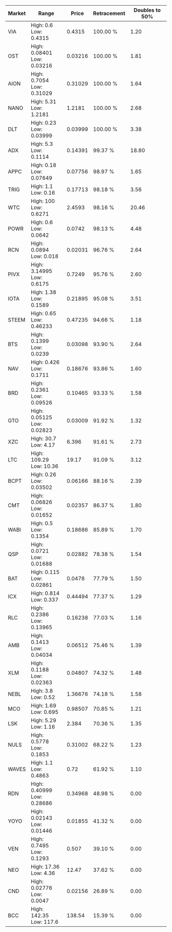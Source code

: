 | Market | Range | Price| Retracement | Doubles to 50% |
| --- | --- | --- | --- | --- |
| VIA | High: 0.6<br />Low: 0.4315 | 0.4315 | 100.00 % | 1.20 |
| OST | High: 0.08401<br />Low: 0.03216 | 0.03216 | 100.00 % | 1.81 |
| AION | High: 0.7054<br />Low: 0.31029 | 0.31029 | 100.00 % | 1.64 |
| NANO | High: 5.31<br />Low: 1.2181 | 1.2181 | 100.00 % | 2.68 |
| DLT | High: 0.23<br />Low: 0.03999 | 0.03999 | 100.00 % | 3.38 |
| ADX | High: 5.3<br />Low: 0.1114 | 0.14391 | 99.37 % | 18.80 |
| APPC | High: 0.18<br />Low: 0.07649 | 0.07756 | 98.97 % | 1.65 |
| TRIG | High: 1.1<br />Low: 0.16 | 0.17713 | 98.18 % | 3.56 |
| WTC | High: 100<br />Low: 0.6271 | 2.4593 | 98.16 % | 20.46 |
| POWR | High: 0.6<br />Low: 0.0642 | 0.0742 | 98.13 % | 4.48 |
| RCN | High: 0.0894<br />Low: 0.018 | 0.02031 | 96.76 % | 2.64 |
| PIVX | High: 3.14995<br />Low: 0.6175 | 0.7249 | 95.76 % | 2.60 |
| IOTA | High: 1.38<br />Low: 0.1589 | 0.21895 | 95.08 % | 3.51 |
| STEEM | High: 0.65<br />Low: 0.46233 | 0.47235 | 94.66 % | 1.18 |
| BTS | High: 0.1399<br />Low: 0.0239 | 0.03098 | 93.90 % | 2.64 |
| NAV | High: 0.426<br />Low: 0.1711 | 0.18676 | 93.86 % | 1.60 |
| BRD | High: 0.2361<br />Low: 0.09526 | 0.10465 | 93.33 % | 1.58 |
| GTO | High: 0.05125<br />Low: 0.02823 | 0.03009 | 91.92 % | 1.32 |
| XZC | High: 30.7<br />Low: 4.17 | 6.396 | 91.61 % | 2.73 |
| LTC | High: 109.29<br />Low: 10.36 | 19.17 | 91.09 % | 3.12 |
| BCPT | High: 0.26<br />Low: 0.03502 | 0.06166 | 88.16 % | 2.39 |
| CMT | High: 0.06826<br />Low: 0.01652 | 0.02357 | 86.37 % | 1.80 |
| WABI | High: 0.5<br />Low: 0.1354 | 0.18686 | 85.89 % | 1.70 |
| QSP | High: 0.0721<br />Low: 0.01688 | 0.02882 | 78.38 % | 1.54 |
| BAT | High: 0.115<br />Low: 0.02861 | 0.0478 | 77.79 % | 1.50 |
| ICX | High: 0.814<br />Low: 0.337 | 0.44494 | 77.37 % | 1.29 |
| RLC | High: 0.2386<br />Low: 0.13965 | 0.16238 | 77.03 % | 1.16 |
| AMB | High: 0.1413<br />Low: 0.04034 | 0.06512 | 75.46 % | 1.39 |
| XLM | High: 0.1188<br />Low: 0.02363 | 0.04807 | 74.32 % | 1.48 |
| NEBL | High: 3.8<br />Low: 0.52 | 1.36676 | 74.18 % | 1.58 |
| MCO | High: 1.69<br />Low: 0.695 | 0.98507 | 70.85 % | 1.21 |
| LSK | High: 5.29<br />Low: 1.16 | 2.384 | 70.36 % | 1.35 |
| NULS | High: 0.5778<br />Low: 0.1853 | 0.31002 | 68.22 % | 1.23 |
| WAVES | High: 1.1<br />Low: 0.4863 | 0.72 | 61.92 % | 1.10 |
| RDN | High: 0.40999<br />Low: 0.28686 | 0.34968 | 48.98 % | 0.00 |
| YOYO | High: 0.02143<br />Low: 0.01446 | 0.01855 | 41.32 % | 0.00 |
| VEN | High: 0.7495<br />Low: 0.1293 | 0.507 | 39.10 % | 0.00 |
| NEO | High: 17.36<br />Low: 4.36 | 12.47 | 37.62 % | 0.00 |
| CND | High: 0.02776<br />Low: 0.0047 | 0.02156 | 26.89 % | 0.00 |
| BCC | High: 142.35<br />Low: 117.6 | 138.54 | 15.39 % | 0.00 |
